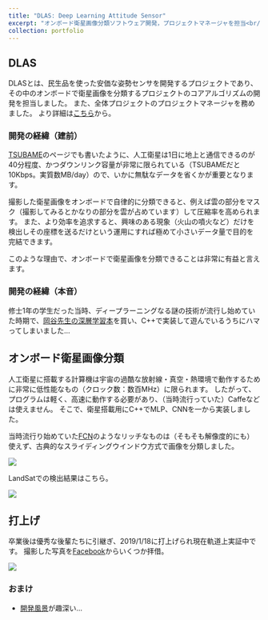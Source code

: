 ```yaml
---
title: "DLAS: Deep Learning Attitude Sensor"
excerpt: "オンボード衛星画像分類ソフトウェア開発，プロジェクトマネージャを担当<br/><img src='https://scontent-atl3-1.xx.fbcdn.net/v/t1.0-9/69240530_2399986816753110_7005664883291193344_o.jpg?_nc_cat=101&_nc_sid=e007fa&_nc_ohc=_QLH7lWcbtIAX_Kg0am&_nc_ht=scontent-atl3-1.xx&oh=2e2093dd05795ae30ffdaeb6574e248a&oe=5E9744D9' width='500'>"
collection: portfolio
---
```


## DLAS
DLASとは、民生品を使った安価な姿勢センサを開発するプロジェクトであり、その中のオンボードで衛星画像を分類するプロジェクトのコアアルゴリズムの開発を担当しました。
また、全体プロジェクトのプロジェクトマネージャを務めました。
より詳細は[こちら](http://www.hp.phys.titech.ac.jp/yatsu/DLAS/links.html)から。

### 開発の経緯（建前）
[TSUBAME](/portfolio/1411_tsubame/)のページでも書いたように、人工衛星は1日に地上と通信できるのが40分程度、かつダウンリンク容量が非常に限られている（TSUBAMEだと10Kbps。実質数MB/day）ので、いかに無駄なデータを省くかが重要となります。

撮影した衛星画像をオンボードで自律的に分類できると、例えば雲の部分をマスク（撮影してみるとかなりの部分を雲が占めています）して圧縮率を高められます。
また、より効率を追求すると、興味のある現象（火山の噴火など）だけを検出しその座標を送るだけという運用にすれば極めて小さいデータ量で目的を完結できます。

このような理由で、オンボードで衛星画像を分類できることは非常に有益と言えます。

### 開発の経緯（本音）
修士1年の学生だった当時、ディープラーニングなる謎の技術が流行し始めていた時期で、[岡谷先生の深層学習本](https://www.amazon.co.jp/dp/B018K6C99A/ref=dp-kindle-redirect?_encoding=UTF8&btkr=1)を買い、C++で実装して遊んでいるうちにハマってしまいました...

## オンボード衛星画像分類
人工衛星に搭載する計算機は宇宙の過酷な放射線・真空・熱環境で動作するために非常に低性能なもの（クロック数：数百MHz）に限られます。
したがって、プログラムは軽く、高速に動作する必要があり、（当時流行っていた）Caffeなどは使えません。
そこで、衛星搭載用にC++でMLP、CNNを一から実装しました。

当時流行り始めていた[FCN](https://people.eecs.berkeley.edu/~jonlong/long_shelhamer_fcn.pdf)のようなリッチなものは（そもそも解像度的にも）使えず、古典的なスライディングウインドウ方式で画像を分類しました。

<img src="/images/1703_img_recognition_system.png">

LandSatでの検出結果はこちら。

<img src="/images/1703_dlas_landsat.png">

## 打上げ
卒業後は優秀な後輩たちに引継ぎ、2019/1/18に打上げられ現在軌道上実証中です。
撮影した写真を[Facebook](https://www.facebook.com/TokyoTechSmallSatTeam)からいくつか拝借。

<img src="https://scontent-atl3-1.xx.fbcdn.net/v/t1.0-9/69240530_2399986816753110_7005664883291193344_o.jpg?_nc_cat=101&_nc_sid=e007fa&_nc_ohc=_QLH7lWcbtIAX_Kg0am&_nc_ht=scontent-atl3-1.xx&oh=2e2093dd05795ae30ffdaeb6574e248a&oe=5E9744D9">

### おまけ
- [開発風景](http://www.hp.phys.titech.ac.jp/yatsu/DLAS/photos.html)が趣深い...
